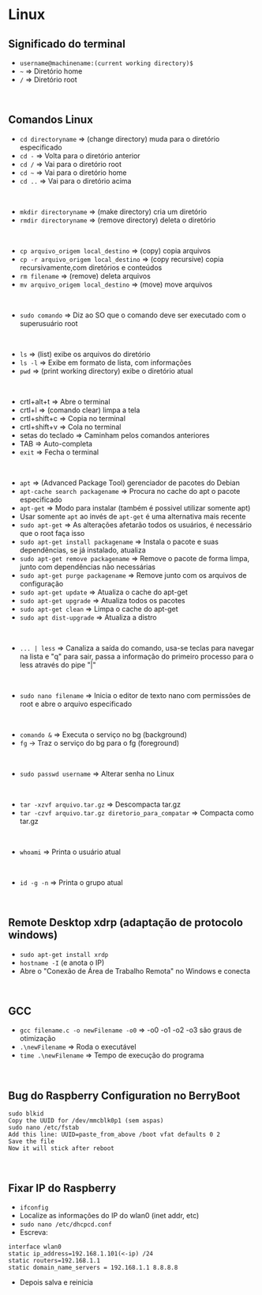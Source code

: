 # Linux

## Significado do terminal
- `username@machinename:(current working directory)$`
- `~` => Diretório home
- `/` => Diretório root

<br>

## Comandos Linux
- `cd directoryname` => (change directory) muda para o diretório especificado
- `cd -` => Volta para o diretório anterior
- `cd /` => Vai para o diretório root
- `cd ~` => Vai para o diretório home
- `cd ..` => Vai para o diretório acima

<br>

- `mkdir directoryname` => (make directory) cria um diretório
- `rmdir directoryname` => (remove directory) deleta o diretório

<br>

- `cp arquivo_origem local_destino` => (copy) copia arquivos
- `cp -r arquivo_origem local_destino` => (copy recursive) copia recursivamente,com diretórios e conteúdos
- `rm filename` => (remove) deleta arquivos
- `mv arquivo_origem local_destino` => (move) move arquivos

<br>

- `sudo comando` => Diz ao SO que o comando deve ser executado com o superusuário root

<br>

- `ls` => (list) exibe os arquivos do diretório
- `ls -l` => Exibe em formato de lista, com informações 
- `pwd`  => (print working directory) exibe o diretório atual

<br>

- crtl+alt+t => Abre o terminal
- crtl+l => (comando clear) limpa a tela
- crtl+shift+c => Copia no terminal
- crtl+shift+v => Cola no terminal
- setas do teclado => Caminham pelos comandos anteriores
- TAB => Auto-completa
- `exit` => Fecha o terminal

<br>

- `apt` => (Advanced Package Tool) gerenciador de pacotes do Debian
- `apt-cache search packagename` => Procura no cache do apt o pacote especificado
- `apt-get` => Modo para instalar (também é possivel utilizar somente apt)
- Usar somente `apt` ao invés de `apt-get` é uma alternativa mais recente
- `sudo apt-get` => As alterações afetarão todos os usuários, é necessário que o root faça isso
- `sudo apt-get install packagename` => Instala o pacote e suas dependências, se já instalado, atualiza
- `sudo apt-get remove packagename` => Remove o pacote de forma limpa, junto com dependências não necessárias
- `sudo apt-get purge packagename` => Remove junto com os arquivos de configuração
- `sudo apt-get update` => Atualiza o cache do apt-get
- `sudo apt-get upgrade` => Atualiza todos os pacotes
- `sudo apt-get clean` => Limpa o cache do apt-get
- `sudo apt dist-upgrade` => Atualiza a distro

<br>

- `... | less` => Canaliza a saída do comando, usa-se teclas para navegar na lista e "q" para sair, passa a informação do primeiro processo para o less através do pipe "|"

<br>

- `sudo nano filename` => Inicia o editor de texto nano com permissões de root e abre o arquivo especificado

<br>

- `comando &` => Executa o serviço no bg (background)
- `fg` -> Traz o serviço do bg para o fg (foreground)

<br>

- `sudo passwd username` => Alterar senha no Linux

<br>

- `tar -xzvf arquivo.tar.gz` => Descompacta tar.gz
- `tar -czvf arquivo.tar.gz diretorio_para_compatar` => Compacta como tar.gz

<br>

- `whoami` => Printa o usuário atual

<br>

- `id -g -n` => Printa o grupo atual

<br>

## Remote Desktop xdrp (adaptação de protocolo windows)
- `sudo apt-get install xrdp`
- `hostname -I` (e anota o IP)
- Abre o "Conexão de Área de Trabalho Remota" no Windows e conecta

<br>

## GCC
- `gcc filename.c -o newFilename -o0` => -o0 -o1 -o2 -o3 são graus de otimização
- `.\newFilename` => Roda o executável
- `time .\newFilename` => Tempo de execução do programa

<br>

## Bug do Raspberry Configuration no BerryBoot
```
sudo blkid
Copy the UUID for /dev/mmcblk0p1 (sem aspas)
sudo nano /etc/fstab
Add this line: UUID=paste_from_above /boot vfat defaults 0 2
Save the file
Now it will stick after reboot
```

<br>

## Fixar IP do Raspberry
- `ifconfig`
- Localize as informações do IP do wlan0 (inet addr, etc)
- `sudo nano /etc/dhcpcd.conf`
- Escreva:
```
interface wlan0
static ip_address=192.168.1.101(<-ip) /24
static routers=192.168.1.1
static domain_name_servers = 192.168.1.1 8.8.8.8
```
- Depois salva e reinicia